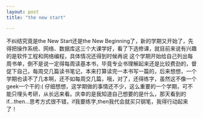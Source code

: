 ```yaml
---
layout: post
title: "the new start"

---
```

不纠结究竟是the New Start还是the New Beginning了，新的学期又开始了，先得把操作系统、网络、数据库这三个大课学好，看了下选修课，就目前来说有兴趣的是软件工程和网络编程，具体情况还得到时候再说
这个学期开始给自己列出每周书单，倒不是说一定得每周读基本书，毕竟专业书理解起来还是比较费劲的，督促下自己，每周交几篇读书笔记，本来打算读完一本书写一篇的，后来想想，一个学期也读不了几本啊，还不如每周交几篇，哦，对了，还得练字，虽然这不像一个geek一个干的:( 仔细想想，这学期做的事情还不少，这么重要的一个学期，可不能只埋头考研，从长远来看。庆幸的是我知道自己想要的是什么，那天看到的if...then...思考方式很不错，if我要练字,then我代会就买只钢笔，我得行动起来了！
